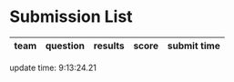 # Submission List
team    | question  | results  | score | submit time
------|-----:|-----:| ----:|-----


update time:  9:13:24.21 
